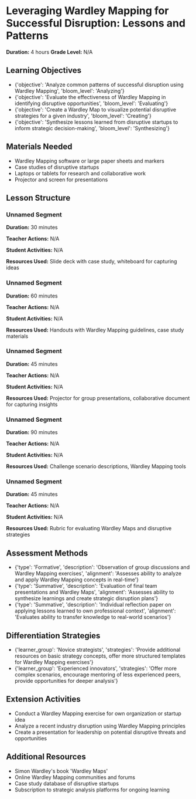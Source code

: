 # Leveraging Wardley Mapping for Successful Disruption: Lessons and Patterns

**Duration:** 4 hours
**Grade Level:** N/A

## Learning Objectives
- {'objective': 'Analyze common patterns of successful disruption using Wardley Mapping', 'bloom_level': 'Analyzing'}
- {'objective': 'Evaluate the effectiveness of Wardley Mapping in identifying disruptive opportunities', 'bloom_level': 'Evaluating'}
- {'objective': 'Create a Wardley Map to visualize potential disruptive strategies for a given industry', 'bloom_level': 'Creating'}
- {'objective': 'Synthesize lessons learned from disruptive startups to inform strategic decision-making', 'bloom_level': 'Synthesizing'}

## Materials Needed
- Wardley Mapping software or large paper sheets and markers
- Case studies of disruptive startups
- Laptops or tablets for research and collaborative work
- Projector and screen for presentations

## Lesson Structure
### Unnamed Segment
**Duration:** 30 minutes

**Teacher Actions:** N/A

**Student Activities:** N/A

**Resources Used:** Slide deck with case study, whiteboard for capturing ideas

### Unnamed Segment
**Duration:** 60 minutes

**Teacher Actions:** N/A

**Student Activities:** N/A

**Resources Used:** Handouts with Wardley Mapping guidelines, case study materials

### Unnamed Segment
**Duration:** 45 minutes

**Teacher Actions:** N/A

**Student Activities:** N/A

**Resources Used:** Projector for group presentations, collaborative document for capturing insights

### Unnamed Segment
**Duration:** 90 minutes

**Teacher Actions:** N/A

**Student Activities:** N/A

**Resources Used:** Challenge scenario descriptions, Wardley Mapping tools

### Unnamed Segment
**Duration:** 45 minutes

**Teacher Actions:** N/A

**Student Activities:** N/A

**Resources Used:** Rubric for evaluating Wardley Maps and disruptive strategies

## Assessment Methods
- {'type': 'Formative', 'description': 'Observation of group discussions and Wardley Mapping exercises', 'alignment': 'Assesses ability to analyze and apply Wardley Mapping concepts in real-time'}
- {'type': 'Summative', 'description': 'Evaluation of final team presentations and Wardley Maps', 'alignment': 'Assesses ability to synthesize learnings and create strategic disruption plans'}
- {'type': 'Summative', 'description': 'Individual reflection paper on applying lessons learned to own professional context', 'alignment': 'Evaluates ability to transfer knowledge to real-world scenarios'}

## Differentiation Strategies
- {'learner_group': 'Novice strategists', 'strategies': 'Provide additional resources on basic strategy concepts, offer more structured templates for Wardley Mapping exercises'}
- {'learner_group': 'Experienced innovators', 'strategies': 'Offer more complex scenarios, encourage mentoring of less experienced peers, provide opportunities for deeper analysis'}

## Extension Activities
- Conduct a Wardley Mapping exercise for own organization or startup idea
- Analyze a recent industry disruption using Wardley Mapping principles
- Create a presentation for leadership on potential disruptive threats and opportunities

## Additional Resources
- Simon Wardley's book 'Wardley Maps'
- Online Wardley Mapping communities and forums
- Case study database of disruptive startups
- Subscription to strategic analysis platforms for ongoing learning
